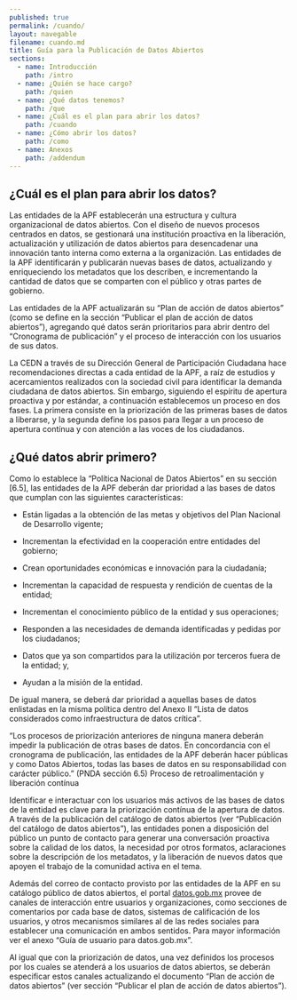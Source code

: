 ```yaml
---
published: true
permalink: /cuando/
layout: navegable
filename: cuando.md
title: Guía para la Publicación de Datos Abiertos
sections:
  - name: Introducción
    path: /intro
  - name: ¿Quién se hace cargo?
    path: /quien
  - name: ¿Qué datos tenemos?
    path: /que
  - name: ¿Cuál es el plan para abrir los datos?
    path: /cuando
  - name: ¿Cómo abrir los datos?
    path: /como
  - name: Anexos
    path: /addendum
---
```


## ¿Cuál es el plan para abrir los datos?

Las entidades de la APF establecerán una estructura y cultura organizacional de datos abiertos. Con el diseño de nuevos procesos centrados en datos, se gestionará una institución proactiva en la liberación, actualización y utilización de datos abiertos para desencadenar una innovación tanto interna como externa a la organización. Las entidades de la APF identificarán y publicarán nuevas bases de datos, actualizando y enriqueciendo los metadatos que los describen, e incrementando la cantidad de datos que se comparten con el público y otras partes de gobierno.

Las entidades de la APF actualizarán su “Plan de acción de datos abiertos” (como se define en la sección “Publicar el plan de acción de datos abiertos”), agregando qué datos serán prioritarios para abrir dentro del “Cronograma de publicación” y el proceso de interacción con los usuarios de sus datos.

La CEDN a través de su Dirección General de Participación Ciudadana hace recomendaciones directas a cada entidad de la APF, a raíz de estudios y acercamientos realizados con la sociedad civil para identificar la demanda ciudadana de datos abiertos. Sin embargo, siguiendo el espíritu de apertura proactiva y por estándar, a continuación establecemos un proceso en dos fases. La primera consiste en la priorización de las primeras bases de datos a liberarse, y la segunda define los pasos para llegar a un proceso de apertura contínua y con atención a las voces de los ciudadanos.

## ¿Qué datos abrir primero?

Como lo establece la “Política Nacional de Datos Abiertos” en su sección [6.5], las entidades de la APF deberán dar prioridad a las bases de datos que cumplan con las siguientes características:

 * Están ligadas a la obtención de las metas y objetivos del Plan Nacional de Desarrollo vigente; 

 * Incrementan la efectividad en la cooperación entre entidades del gobierno; 

 * Crean oportunidades económicas e innovación para la ciudadanía; 

 * Incrementan la capacidad de respuesta y rendición de cuentas de la entidad; 

 * Incrementan el conocimiento público de la entidad y sus operaciones; 

 * Responden a las necesidades de demanda identificadas y pedidas por los ciudadanos; 

 * Datos que ya son compartidos para la utilización por terceros fuera de la entidad; y, 

 * Ayudan a la misión de la entidad.

De igual manera, se deberá dar prioridad a aquellas bases de datos enlistadas en la misma política dentro del Anexo II “Lista de datos considerados como infraestructura de datos crítica”.

“Los procesos de priorización anteriores de ninguna manera deberán impedir la publicación de otras bases de datos. En concordancia con el cronograma de publicación, las entidades de la APF deberán hacer públicas y como Datos Abiertos, todas las bases de datos en su responsabilidad con carácter público.” (PNDA sección 6.5)
Proceso de retroalimentación y liberación contínua

Identificar e interactuar con los usuarios más activos de las bases de datos de la entidad es clave para la priorización contínua de la apertura de datos. A través de la publicación del catálogo de datos abiertos (ver “Publicación del catálogo de datos abiertos”), las entidades ponen a disposición del público un punto de contacto para generar una conversación proactiva sobre la calidad de los datos, la necesidad por otros formatos, aclaraciones sobre la descripción de los metadatos, y la liberación de nuevos datos que apoyen el trabajo de la comunidad activa en el tema.

Además del correo de contacto provisto por las entidades de la APF en su catálogo público de datos abiertos, el portal [datos.gob.mx](http://datos.gob.mx) provee de canales de interacción entre usuarios y organizaciones, como secciones de comentarios por cada base de datos, sistemas de calificación de los usuarios, y otros mecanismos similares al de las redes sociales para establecer una comunicación en ambos sentidos. Para mayor información ver el anexo “Guía de usuario para datos.gob.mx”.

Al igual que con la priorización de datos, una vez definidos los procesos por los cuales se atenderá a los usuarios de datos abiertos, se deberán especificar estos canales actualizando el documento “Plan de acción de datos abiertos” (ver sección “Publicar el plan de acción de datos abiertos”).

